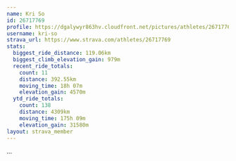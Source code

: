 ```yaml
---
name: Kri So
id: 26717769
profile: https://dgalywyr863hv.cloudfront.net/pictures/athletes/26717769/7761026/13/large.jpg
username: kri-so
strava_url: https://www.strava.com/athletes/26717769
stats:
  biggest_ride_distance: 119.06km
  biggest_climb_elevation_gain: 979m
  recent_ride_totals:
    count: 11
    distance: 392.55km
    moving_time: 18h 07m
    elevation_gain: 4570m
  ytd_ride_totals:
    count: 138
    distance: 4309km
    moving_time: 175h 09m
    elevation_gain: 31580m
layout: strava_member
--- 
```

...
